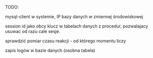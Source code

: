 TODO: 

mysql-client w systemie, IP bazy danych w zmiennej środowiskowej

session id jako obcy klucz w tabelach danych z procedur, pozwalajacy usuwac od razu cale sesje.

sprawdzić pomiar czasu reakcji - od którego momentu liczy

zapis logów w bazie danych (osobna tabela)
